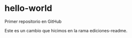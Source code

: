 # hello-world
Primer repositorio en GitHub 

Este es un cambio que hicimos en la rama ediciones-readme.
